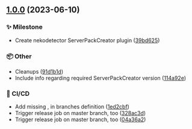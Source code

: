 ## [1.0.0](https://git.griefed.de/Griefed/spc-nekodetector-plugin/compare/...1.0.0) (2023-06-10)


### ✨ Milestone

* Create nekodetector ServerPackCreator plugin ([39bd625](https://git.griefed.de/Griefed/spc-nekodetector-plugin/commit/39bd625c8fd83543d7c6f32e7b4f658dba9f96ba))


### 📦 Other

* Cleanups ([91d1b1d](https://git.griefed.de/Griefed/spc-nekodetector-plugin/commit/91d1b1d61eadfdd40d78f6803754b00841f5f4f7))
* Include info regarding required ServerPackCreator version ([114a92e](https://git.griefed.de/Griefed/spc-nekodetector-plugin/commit/114a92eaed4f49a900c81a42139090722907e0d2))


### 🦊 CI/CD

* Add missing , in branches definition ([1ed2cbf](https://git.griefed.de/Griefed/spc-nekodetector-plugin/commit/1ed2cbfc921f33f732b4959c55937c084aa0eb7a))
* Trigger release job on master branch, too ([328ac3d](https://git.griefed.de/Griefed/spc-nekodetector-plugin/commit/328ac3d70eb47b359ee83b0e298e525dcfd85642))
* Trigger release job on master branch, too ([04a36a2](https://git.griefed.de/Griefed/spc-nekodetector-plugin/commit/04a36a25a3125dd1a223f112e0fba8200d16435a))
